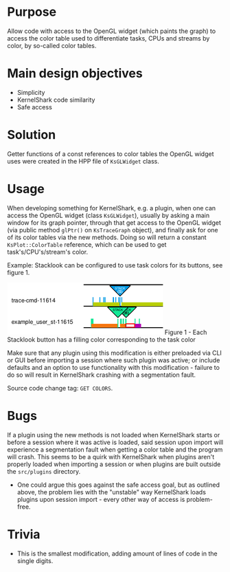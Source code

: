 # Purpose

Allow code with access to the OpenGL widget (which paints the graph) to access the color table used to differentiate tasks, CPUs and
streams by color, by so-called color tables.

# Main design objectives

- Simplicity
- KernelShark code similarity
- Safe access

# Solution

Getter functions of a const references to color tables the OpenGL widget uses were created in the HPP file of
`KsGLWidget` class.

# Usage

When developing something for KernelShark, e.g. a plugin, when one can access the OpenGL widget (class `KsGLWidget`),
usually by asking a main window for its graph pointer, through that get access to the OpenGL widget (via public
method `glPtr()` on `KsTraceGraph` object), and finally ask for one of its color tables via the new methods. Doing so will return a
constant `KsPlot::ColorTable` reference, which can be used to get task's/CPU's/stream's color.

Example: Stacklook can be configured to use task colors for its buttons, see figure 1.

![Figure 1](./images/get-colors.png)
Figure 1 - Each Stacklook button has a filling color corresponding to the task color

Make sure that any plugin using this modification is either preloaded via CLI or GUI before importing a session where such
plugin was active; or include defaults and an option to use functionality with this modification - failure to do so will
result in KernelShark crashing with a segmentation fault.

Source code change tag: `GET COLORS`.

# Bugs

If a plugin using the new methods is not loaded when KernelShark starts or before a session where it was active is loaded,
said session upon import will experience a segmentation fault when getting a color table and the program will crash. 
This seems to be a quirk with KernelShark when plugins aren't properly loaded when importing a session or when plugins are 
built outside the `src/plugins` directory.
- One could argue this goes against the safe access goal, but as outlined above, the problem lies with the "unstable" way
  KernelShark loads plugins upon session import - every other way of access is problem-free.

# Trivia

- This is the smallest modification, adding amount of lines of code in the single digits.